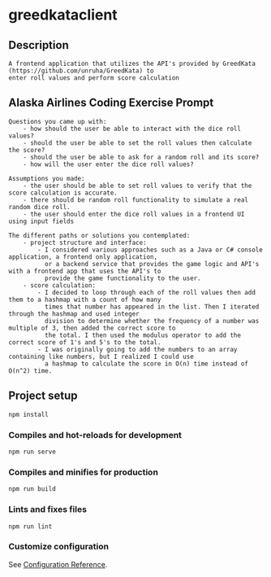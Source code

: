 # greedkataclient

## Description
```
A frontend application that utilizes the API's provided by GreedKata (https://github.com/unruha/GreedKata) to 
enter roll values and perform score calculation
```

## Alaska Airlines Coding Exercise Prompt
```
Questions you came up with:
    - how should the user be able to interact with the dice roll values?
    - should the user be able to set the roll values then calculate the score?
    - should the user be able to ask for a random roll and its score?
    - how will the user enter the dice roll values?

Assumptions you made:
    - the user should be able to set roll values to verify that the score calculation is accurate.
    - there should be random roll functionality to simulate a real random dice roll.
    - the user should enter the dice roll values in a frontend UI using input fields

The different paths or solutions you contemplated:
    - project structure and interface:
        - I considered various approaches such as a Java or C# console application, a frontend only application, 
          or a backend service that provides the game logic and API's with a frontend app that uses the API's to
          provide the game functionality to the user.
    - score calculation:
        - I decided to loop through each of the roll values then add them to a hashmap with a count of how many
          times that number has appeared in the list. Then I iterated through the hashmap and used integer
          division to determine whether the frequency of a number was multiple of 3, then added the correct score to
          the total. I then used the modulus operator to add the correct score of 1's and 5's to the total.
        - I was originally going to add the numbers to an array containing like numbers, but I realized I could use
          a hashmap to calculate the score in O(n) time instead of O(n^2) time.
```

## Project setup
```
npm install
```

### Compiles and hot-reloads for development
```
npm run serve
```

### Compiles and minifies for production
```
npm run build
```

### Lints and fixes files
```
npm run lint
```

### Customize configuration
See [Configuration Reference](https://cli.vuejs.org/config/).
